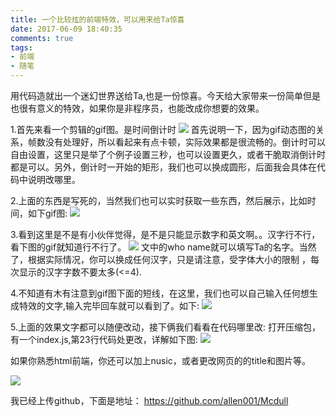 ```yaml
---
title: 一个比较炫的前端特效，可以用来给Ta惊喜
date: 2017-06-09 18:40:35
comments: true
tags:
- 前端
- 随笔
---
```

用代码造就出一个迷幻世界送给Ta,也是一份惊喜。今天给大家带来一份简单但是也很有意义的特效，如果你是非程序员，也能改成你想要的效果。

1.首先来看一个剪辑的gif图。是时间倒计时
![](http://p1.pstatp.com/large/26e30003416e4141a1a4)
首先说明一下，因为gif动态图的关系，帧数没有处理好，所以看起来有点卡顿，实际效果都是很流畅的。倒计时可以自由设置，这里只是举了个例子设置三秒，也可以设置更久，或者干脆取消倒计时都是可以。另外，倒计时一开始的矩形，我们也可以换成圆形，后面我会具体在代码中说明改哪里。

<!-- more -->

2.上面的东西是写死的，当然我们也可以实时获取一些东西，然后展示，比如时间，如下gif图:
![](http://p3.pstatp.com/large/24380003f6f4667ef184)

3.看到这里是不是有小伙伴觉得，是不是只能显示数字和英文啊。。汉字行不行，看下图的gif就知道行不行了。
![](http://p1.pstatp.com/large/24340005ef2dc75fe6f4)
文中的who name就可以填写Ta的名字。当然了，根据实际情况，你可以换成任何汉字，只是请注意，受字体大小的限制 ，每次显示的汉字字数不要太多(<=4).

4.不知道有木有注意到gif图下面的短线，在这里，我们也可以自己输入任何想生成特效的文字,输入完毕回车就可以看到了。如下:
![](http://p3.pstatp.com/large/26e1000057b0d9348151)

5.上面的效果文字都可以随便改动，接下俩我们看看在代码哪里改:
打开压缩包，有一个index.js,第23行代码处更改，详解如下图:
![](http://p3.pstatp.com/large/26e200035c7dc0369f4c)

如果你熟悉html前端，你还可以加上nusic，或者更改网页的的title和图片等。

![](http://p1.pstatp.com/large/2438000410b9b7f3aa25)

我已经上传github，下面是地址： https://github.com/allen001/Mcdull